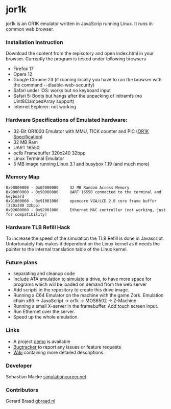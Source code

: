 # jor1k

jor1k is an  OR1K emulator written in JavaScrip running Linux. It runs in common web browser.

### Installation instruction
Download the content from the repisotory and open index.html in your browser. Currently the program is tested under following browsers
 * Firefox 17
 * Opera 12
 * Google Chrome 23 (if running locally you have to run the browser with the command --disable-web-security)
 * Safari under iOS: works but no keyboard input
 * Safari 5: Boots but hangs after the unpacking of initramfs (no Uint8ClampedArray support)
 * Internet Explorer: not working

### Hardware Specifications of Emulated hardware:

 * 32-Bit OR1000 Emulator with MMU, TICK counter and PIC ([OR1K Specification][or1k specification])
 * 32 MB Ram
 * UART 16550
 * ocfb Framebuffer 320x240 32bpp
 * Linux Terminal Emulator
 * 5 MB image running Linux 3.1 and busybox 1.19 (and much more)
    
### Memory Map

    0x00000000 - 0x02000000     32 MB Random Access Memory
    0x90000000 - 0x90000006     UART 16550 connected to the terminal and keyboard
    0x91000000 - 0x91001000     opencore VGA/LCD 2.0 core frame buffer (320x200 32bpp)
    0x92000000 - 0x92001000     Ethernet MAC controller (not working, just for compatibility)

### Hardware TLB Refill Hack
To increase the speed of the simulation the TLB Refill is done in Javascript. Unfortunately 
this makes it dependent on the Linux kernel as it needs the pointer to the internal translation table of 
the Linux kernel.

### Future plans
 * separating and cleanup code 
 * Include ATA emulation to simulate a drive, to have more space for programs which will be loaded on demand from the web server
 * Add scripts in the repository to create this drive image.
 * Running a C64 Emulator on the machine with the game Zork.
   Emulation chain x86 -> JavaScript -> or1k -> MOS6502 -> Z-Machine
 * Running a small X-server in the framebuffer. Add touch screen input.
 * Run Ethernet over the server.
 * Speed up the whole emulation.

### Links

 * A project [demo][project demo] is available
 * [Bugtracker][project issues] to report any issues or feature requests
 * [Wiki][project wiki] containing more detailed descriptions


### Developer
Sebastian Macke [simulationcorner.net](http://simulationcorner.net)

### Contributors
Gerard Braad [gbraad.nl](http://gbraad.nl)

[or1k specification]: http://opencores.org/or1k/Main_Page
[project demo]: http://s-macke.github.com/jor1k/
[project issues]: https://github.com/s-macke/jor1k/issues
[project wiki]: https://github.com/s-macke/jor1k/wiki
